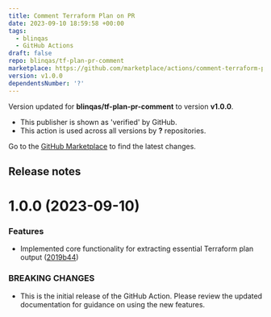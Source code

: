 ```yaml
---
title: Comment Terraform Plan on PR
date: 2023-09-10 18:59:58 +00:00
tags:
  - blinqas
  - GitHub Actions
draft: false
repo: blinqas/tf-plan-pr-comment
marketplace: https://github.com/marketplace/actions/comment-terraform-plan-on-pr
version: v1.0.0
dependentsNumber: '?'
---
```



Version updated for **blinqas/tf-plan-pr-comment** to version **v1.0.0**.
- This publisher is shown as 'verified' by GitHub.
- This action is used across all versions by **?** repositories.

Go to the [GitHub Marketplace](https://github.com/marketplace/actions/comment-terraform-plan-on-pr) to find the latest changes.

## Release notes

# 1.0.0 (2023-09-10)


### Features

* Implemented core functionality for extracting essential Terraform plan output ([2019b44](https://github.com/blinqas/tf-plan-pr-comment/commit/2019b4467f9e76b04c5b142040a2c02853bd642c))


### BREAKING CHANGES

* This is the initial release of the GitHub Action. Please review the updated documentation for guidance on using the new features.




